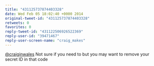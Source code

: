 ```yaml
---
title: "431125737874403328"
date: Wed Feb 05 18:02:40 +0000 2014
original-tweet-id: "431125737874403328"
retweets: 0
favorites: 0
reply-tweet-id: "431122506926522369"
reply-user-id: "39471467"
reply-user-screen-name: "craig_makes"
---
```

<a href="https://twitter.com/craiginwales">@craiginwales</a> Not sure if you need to but you may want to remove your secret ID in that code
